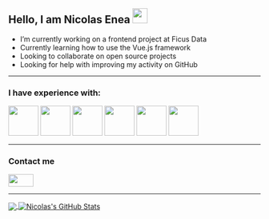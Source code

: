 ## Hello, I am Nicolas Enea <img src="https://raw.githubusercontent.com/MartinHeinz/MartinHeinz/master/wave.gif" width="30px">


- I’m currently working on a frontend project at Ficus Data
- Currently learning how to use the Vue.js framework
- Looking to collaborate on open source projects
- Looking for help with improving my activity on GitHub

---
### I have experience with:
<img src="https://camo.githubusercontent.com/aa96ee3a3352c9c3c2161d3e95698d0885a277ab85d617fe77912627d37a3959/68747470733a2f2f6564656e742e6769746875622e696f2f537570657254696e7949636f6e732f696d616765732f7376672f707974686f6e2e737667" width="60px" height="60px" /> <img src="https://camo.githubusercontent.com/750365ec8e10a2a4075ffb09fd644c3176c98638a7c45a79a8a40366a9d64f3a/68747470733a2f2f6564656e742e6769746875622e696f2f537570657254696e7949636f6e732f696d616765732f7376672f666c75747465722e737667" width="60px" height="60px" /> <img src="https://camo.githubusercontent.com/be575aa85a73adb1f56ef072b806f513045f68e2e50a9945c763bf65006dcfa6/68747470733a2f2f6564656e742e6769746875622e696f2f537570657254696e7949636f6e732f696d616765732f7376672f616e64726f69642e737667" width="60px" height="60px" /> <img src="https://camo.githubusercontent.com/1141fa873ae7371cd6b723fef0cd57ca14923123983844571416854b7f5e8fb6/68747470733a2f2f6564656e742e6769746875622e696f2f537570657254696e7949636f6e732f696d616765732f7376672f63706c7573706c75732e737667" width="60px" height="60px" /> <img src="https://camo.githubusercontent.com/702655104afd65ad02c658dd178f2400bcea86ef7c4e6545562bceacf7856228/68747470733a2f2f6564656e742e6769746875622e696f2f537570657254696e7949636f6e732f696d616765732f7376672f776f726470726573732e737667" width="60px" height="60px" /> <img src="https://camo.githubusercontent.com/a870803f30db1d15495072fa9e946a7fa6a6fc1a47fe12324aaf7509c410fc4a/68747470733a2f2f6564656e742e6769746875622e696f2f537570657254696e7949636f6e732f696d616765732f7376672f6a6176612e737667" width="60px" height="60px" />
<!-- <kbd>
<img src="https://raw.githubusercontent.com/yurijserrano/Github-Profile-Readme-Logos/f994c418a134b58c4aec11152f6a4a33fa89da26/programming%20languages/bash.svg" width="60px" height="60px" />
</kbd> -->
---
### Contact me   

[<img src="https://camo.githubusercontent.com/c8a9c5b414cd812ad6a97a46c29af67239ddaeae08c41724ff7d945fb4c047e5/68747470733a2f2f6564656e742e6769746875622e696f2f537570657254696e7949636f6e732f696d616765732f7376672f6c696e6b6564696e2e737667" width="50px" height="25px" />](https://www.linkedin.com/in/nicolasenea/)

---
<!-- ![My GitHub Stats](https://github-readme-stats.vercel.app/api?username=nicoenea&&show_icons=true&title_color=ffffff&icon_color=bb2acf&text_color=daf7dc&bg_color=151515) 
[![Top Langs](https://github-readme-stats.vercel.app/api/top-langs/?username=nicoenea&layout=compact&&show_icons=true&title_color=ffffff&icon_color=bb2acf&text_color=daf7dc&bg_color=151515)](https://github.com/anuraghazra/github-readme-stats)
 -->
 
 <a href="https://github.com/nicoenea/nicoenea">
  <img align="center" src="https://github-readme-stats.vercel.app/api/top-langs/?username=nicoenea&hide=java,html,tex&title_color=ffffff&text_color=c9cacc&icon_color=2bbc8a&bg_color=1d1f21&langs_count=3" />
</a>
<a href="https://github.com/nicoenea/nicoenea">
  <img align="center" src="https://github-readme-stats.vercel.app/api?username=nicoenea&show_icons=true&line_height=27&count_private=true&title_color=ffffff&text_color=c9cacc&icon_color=2bbc8a&bg_color=1d1f21" alt="Nicolas's GitHub Stats" />
</a>

<!-- [![Nicolas' Activity Graph](https://activity-graph.herokuapp.com/graph?username=nicoenea&custom_title=Nicolas's%20Contribution%20Graph&theme=gruvbox&bg_color=282828&hide_border=true&line=d1a01f&point=c58545)](https://abhigyantrips.dev)
 -->
 
 

